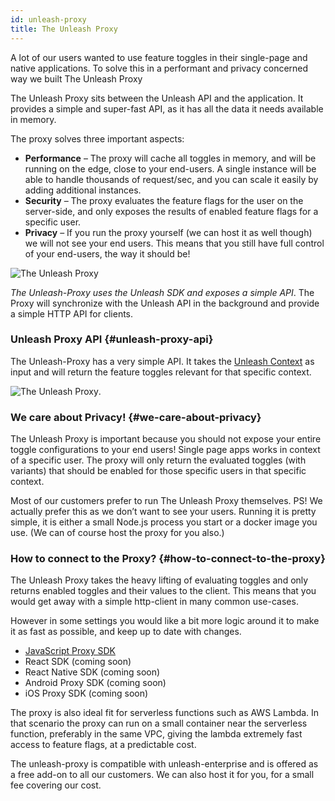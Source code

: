```yaml
---
id: unleash-proxy
title: The Unleash Proxy
---
```


A lot of our users wanted to use feature toggles in their single-page and native applications. To solve this in a performant and privacy concerned way we built The Unleash Proxy

The Unleash Proxy sits between the Unleash API and the application. It provides a simple and super-fast API, as it has all the data it needs available in memory.

The proxy solves three important aspects:

- **Performance** – The proxy will cache all toggles in memory, and will be running on the edge, close to your end-users. A single instance will be able to handle thousands of request/sec, and you can scale it easily by adding additional instances.
- **Security** – The proxy evaluates the feature flags for the user on the server-side, and only exposes the results of enabled feature flags for a specific user.
- **Privacy** – If you run the proxy yourself (we can host it as well though) we will not see your end users. This means that you still have full control of your end-users, the way it should be!

![The Unleash Proxy](/img/The-unleash-proxy.png)

_The Unleash-Proxy uses the Unleash SDK and exposes a simple API_. The Proxy will synchronize with the Unleash API in the background and provide a simple HTTP API for clients.

### Unleash Proxy API {#unleash-proxy-api}

The Unleash-Proxy has a very simple API. It takes the [Unleash Context](../user_guide/unleash_context) as input and will return the feature toggles relevant for that specific context.

![The Unleash Proxy](/img/The-Unleash-Proxy-API.png).

### We care about Privacy! {#we-care-about-privacy}

The Unleash Proxy is important because you should not expose your entire toggle configurations to your end users! Single page apps works in context of a specific user. The proxy will only return the evaluated toggles (with variants) that should be enabled for those specific users in that specific context.

Most of our customers prefer to run The Unleash Proxy themselves. PS! We actually prefer this as we don’t want to see your users. Running it is pretty simple, it is either a small Node.js process you start or a docker image you use. (We can of course host the proxy for you also.)

### How to connect to the Proxy? {#how-to-connect-to-the-proxy}

The Unleash Proxy takes the heavy lifting of evaluating toggles and only returns enabled toggles and their values to the client. This means that you would get away with a simple http-client in many common use-cases.

However in some settings you would like a bit more logic around it to make it as fast as possible, and keep up to date with changes.

- [JavaScript Proxy SDK](./proxy-javascript)
- React SDK (coming soon)
- React Native SDK (coming soon)
- Android Proxy SDK (coming soon)
- iOS Proxy SDK (coming soon)

The proxy is also ideal fit for serverless functions such as AWS Lambda. In that scenario the proxy can run on a small container near the serverless function, preferably in the same VPC, giving the lambda extremely fast access to feature flags, at a predictable cost.

The unleash-proxy is compatible with unleash-enterprise and is offered as a free add-on to all our customers. We can also host it for you, for a small fee covering our cost.

